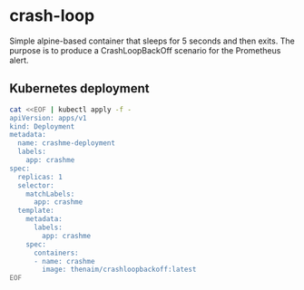 # crash-loop
Simple alpine-based container that sleeps for 5 seconds and then exits. The purpose is to produce a CrashLoopBackOff scenario for the Prometheus alert.


## Kubernetes deployment

```bash
cat <<EOF | kubectl apply -f -
apiVersion: apps/v1
kind: Deployment
metadata:
  name: crashme-deployment
  labels:
    app: crashme
spec:
  replicas: 1
  selector:
    matchLabels:
      app: crashme
  template:
    metadata:
      labels:
        app: crashme
    spec:
      containers:
      - name: crashme
        image: thenaim/crashloopbackoff:latest
EOF
```
